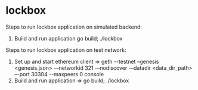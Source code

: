 # lockbox

Steps to run lockbox application on simulated backend:
1. Build and run application
go build; ./lockbox

Steps to run lockbox application on test network:
1. Set up and start ethereum client
=> geth --testnet –genesis <genesis.json> -–networkid 321 -–nodiscover -–datadir <data_dir_path> –-port 30304 --maxpeers 0 console
2. Build and run application
=> go build; ./lockbox
